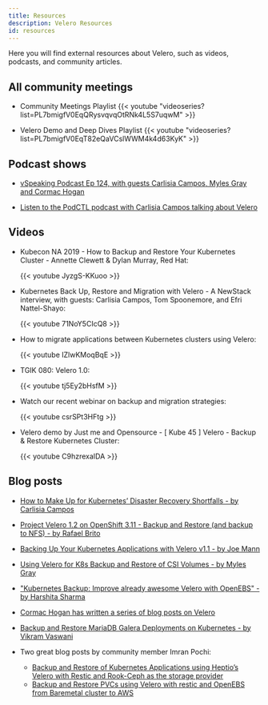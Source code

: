 ```yaml
---
title: Resources
description: Velero Resources
id: resources
---
```

Here you will find external resources about Velero, such as videos, podcasts, and community articles.

## All community meetings

* Community Meetings Playlist
{{< youtube "videoseries?list=PL7bmigfV0EqQRysvqvqOtRNk4L5S7uqwM" >}}

* Velero Demo and Deep Dives Playlist
{{< youtube "videoseries?list=PL7bmigfV0EqT82eQaVCslWWM4k4d63KyK" >}}

## Podcast shows

* [vSpeaking Podcast Ep 124, with guests Carlisia Campos, Myles Gray and Cormac Hogan](https://blogs.vmware.com/virtualblocks/2019/08/02/vspeaking-podcast-velero/)

* [Listen to the PodCTL podcast with Carlisia Campos talking about Velero](<http://podcast.podctl.com/110399/986641-understanding-project-velero-formerly-ark>)

## Videos

* Kubecon NA 2019 - How to Backup and Restore Your Kubernetes Cluster - Annette Clewett & Dylan Murray, Red Hat:

    {{< youtube JyzgS-KKuoo >}}


* Kubernetes Back Up, Restore and Migration with Velero - A NewStack interview, with guests: Carlisia Campos, Tom Spoonemore, and Efri Nattel-Shayo:

    {{< youtube 71NoY5CIcQ8 >}}


* How to migrate applications between Kubernetes clusters using Velero:

    {{< youtube IZlwKMoqBqE >}}


* TGIK 080: Velero 1.0:

    {{< youtube tj5Ey2bHsfM >}}


* Watch our recent webinar on backup and migration strategies:

    {{< youtube csrSPt3HFtg >}}


* Velero demo by Just me and Opensource - [ Kube 45 ] Velero - Backup & Restore Kubernetes Cluster:

    {{< youtube C9hzrexaIDA >}}

## Blog posts

* [How to Make Up for Kubernetes’ Disaster Recovery Shortfalls - by Carlisia Campos](https://thenewstack.io/how-to-make-up-for-kubernetes-disaster-recovery-shortfalls/)


* [Project Velero 1.2 on OpenShift 3.11 - Backup and Restore (and backup to NFS) - by Rafael Brito](http://www.rafaelbrito.com/2019/11/project-velero-12-on-openshift-311.html)


* [Backing Up Your Kubernetes Applications with Velero v1.1 - by Joe Mann](https://mannimal.blog/2019/10/04/backing-up-your-kubernetes-applications-with-velero-v1-1/)


* [Using Velero for K8s Backup and Restore of CSI Volumes - by Myles Gray](https://blah.cloud/automation/using-velero-for-k8s-backup-and-restore-of-csi-volumes/)


* ["Kubernetes Backup: Improve already awesome Velero with OpenEBS" - by Harshita Sharma](https://blog.mayadata.io/openebs/suggesting-ways-to-improve-already-awesome-velero)


* [Cormac Hogan has written a series of blog posts on Velero](https://cormachogan.com/?s=velero)


* [Backup and Restore MariaDB Galera Deployments on Kubernetes - by Vikram Vaswani](https://docs.bitnami.com/tutorials/backup-restore-data-mariadb-galera-kubernetes/)


* Two great blog posts by community member Imran Pochi:
    * [Backup and Restore of Kubernetes Applications using Heptio’s Velero with Restic and Rook-Ceph as the storage provider](https://blog.kubernauts.io/backup-and-restore-of-kubernetes-applications-using-heptios-velero-with-restic-and-rook-ceph-as-2e8df15b1487)
    * [Backup and Restore PVCs using Velero with restic and OpenEBS from Baremetal cluster to AWS
    ](https://blog.kubernauts.io/backup-and-restore-pvcs-using-velero-with-restic-and-openebs-from-baremetal-cluster-to-aws-d3ac54386109)